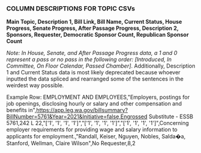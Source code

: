 ### COLUMN DESCRIPTIONS FOR TOPIC CSVs

**Main Topic, Description 1, Bill Link, Bill Name, Current Status, House Progress, Senate Progress, After Passage Progress, 
Description 2, Sponsors, Requester, Democratic Sponsor Count, Republican Sponsor Count**

*Note: In House, Senate, and After Passage Progress data, a 1 and 0 represent a pass or no pass in the following order:
[Introduced, In Committee, On Floor Calendar, Passed Chamber]*. Additionally, Description 1 and Current Status data is 
most likely deprecated because whoever inputted the data spliced and rearranged some of the sentences in the weirdest
way possible.

Example Row: EMPLOYMENT AND EMPLOYEES,"Employers, postings for job openings, disclosing hourly or salary and other compensation and benefits in",https://app.leg.wa.gov/billsummary?BillNumber=5761&Year=2021&Initiative=false,Engrossed Substitute - ESSB 5761,242 L 22,"['1', '1', '1', '1']","['1', '1', '1', '1']","['1', '1', '1', '1']",Concerning employer requirements for providing wage and salary information to applicants for employment.,"Randall, Keiser, Nguyen, Nobles, Salda�a, Stanford, Wellman, Claire Wilson",No Requester,8,2

